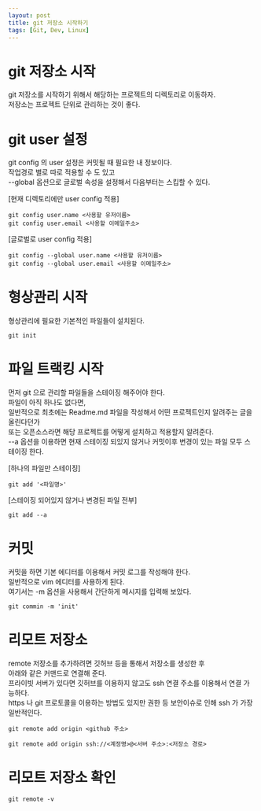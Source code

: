 ```yaml
---
layout: post
title: git 저장소 시작하기
tags: [Git, Dev, Linux]
---
```

# git 저장소 시작 
git 저장소를 시작하기 위해서 해당하는 프로젝트의 디렉토리로 이동하자.  
저장소는 프로젝트 단위로 관리하는 것이 좋다.  

# git user 설정

git config 의 user 설정은 커밋될 때 필요한 내 정보이다.  
작업경로 별로 따로 적용할 수 도 있고    
--global 옵션으로 글로벌 속성을 설정해서 다음부터는 스킵할 수 있다.  
 
[현재 디렉토리에만 user config 적용] 
```
git config user.name <사용할 유저이름>
git config user.email <사용할 이메일주소>
``` 
[글로벌로 user config 적용]
```
git config --global user.name <사용할 유저이름>
git config --global user.email <사용할 이메일주소>
```

# 형상관리 시작  
형상관리에 필요한 기본적인 파일들이 설치된다.  
```
git init 
```
# 파일 트랙킹 시작 
먼저 git 으로 관리할 파일들을 스테이징 해주어야 한다.  
파일이 아직 하나도 없다면,  
일반적으로 최초에는 Readme.md 파일을 작성해서 어떤 프로젝트인지 알려주는 글을 올린다던가  
또는 오픈소스라면 해당 프로젝트를 어떻게 설치하고 적용할지 알려준다.  
--a 옵션을 이용하면 현재 스테이징 되있지 않거나 커밋이후 변경이 있는 파일 모두 스테이징 한다.  
  
[하나의 파일만 스테이징]
```
git add '<파일명>'
```
[스테이징 되어있지 않거나 변경된 파일 전부]
```
git add --a
```

# 커밋  
커밋을 하면 기본 에디터를 이용해서 커밋 로그를 작성해야 한다.  
일반적으로 vim 에디터를 사용하게 된다.  
여기서는 -m 옵션을 사용해서 간단하게 메시지를 입력해 보았다.
```
git commin -m 'init'
```

# 리모트 저장소 
remote 저장소를 추가하려면 깃허브 등을 통해서 저장소를 생성한 후  
아래와 같은 커맨드로 연결해 준다.  
프라이빗 서버가 있다면 깃허브를 이용하지 않고도 ssh 연결 주소를 이용해서 연결 가능하다.  
https 나 git 프로토콜을 이용하는 방법도 있지만 권한 등 보안이슈로 인해 ssh 가 가장 일반적인다.
```
git remote add origin <github 주소>
```
```
git remote add origin ssh://<계정명>@<서버 주소>:<저장소 경로>
```
# 리모트 저장소 확인 
```
git remote -v
```

